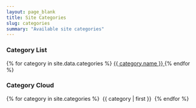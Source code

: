 ```yaml
---
layout: page_blank
title: Site Categories
slug: categories
summary: "Available site categories"
---
```

<div class="row">
    <div class="col-md-3">
        <div class="box">
            <div class="box-header">
                <i class="fa fa-list-alt"></i>
                <h3 class="box-title">Category List</h3>
            </div>
            <div class="box-body">
                <div class="list-group">
                {% for category in site.data.categories %}
                    <a href="/category/{{ category.slug }}/"  class="list-group-item">
                        {{ category.name }}
                    </a>
                {% endfor %}
                </div>
            </div>
        </div>
    </div>
    <div class="col-md-9">
        <div class="box">
            <div class="box-header with-border">
                <i class="fa fa-cloud"></i>
                <h3 class="box-title">Category Cloud</h3>
            </div>
            <div class="box-body">
                <ul class="tagcloud">
                {% for category in site.categories %}
                    <li style="font-size: {{ category | last | size | times: 1700 | divided_by: site.categories.size }}%">
                        <a href="/category/{{ category | first | slugize }}/">
                            {{ category | first }}
                        </a>
                    </li>
                {% endfor %}
                </ul>
            </div>
        </div>
    </div>
</div>
 
<style type="text/css">
ul.tagcloud, ul.tagcloud li
{
	font-size: 1em;
	list-style-type: none;
	padding: 0;
	margin: 0;
}

ul.tagcloud li
{
	display: inline;
}

ul.tagcloud a
{
	text-decoration: none;
	padding: 3px 4px;
}
</style>